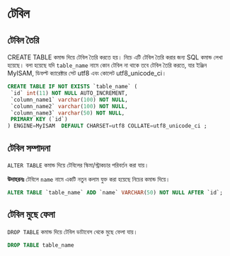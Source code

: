 # টেবিল
## টেবিল তৈরি

CREATE TABLE কমান্ড দিয়ে টেবিল তৈরি করতে হয়। নিচে এটি টেবিল তৈরি করার জন্য SQL কমান্ড লেখা হয়েছে।
  বলা হয়েছে যদি `table_name` নামে কোন টেবিল না থাকে তবে টেবিল তৈরি করতে, যার ইঞ্জিন MyISAM, ডিফল্ট ক্যারেক্টার সেট utf8 এবং কোলেট utf8_unicode_ci।
```sql
CREATE TABLE IF NOT EXISTS `table_name` (
 `id` int(11) NOT NULL AUTO_INCREMENT,
 `column_name1` varchar(100) NOT NULL,
 `column_name2` varchar(100) NOT NULL,
 `column_name3` varchar(50) NOT NULL,
 PRIMARY KEY (`id`)
) ENGINE=MyISAM  DEFAULT CHARSET=utf8 COLLATE=utf8_unicode_ci ;
```


## টেবিল সম্পাদনা

`ALTER TABLE` কমান্ড দিয়ে টেবিলের স্কিমা/স্ট্রাকচার পরিবর্তন করা যায়।

**উদাহরনঃ** টেবিলে `name` নামে একটি নতুন কলাম যুক্ত করা হয়েছে নিচের কমান্ড দিয়ে।
```sql
ALTER TABLE `table_name` ADD `name` VARCHAR(50) NOT NULL AFTER `id`;
```

## টেবিল মুছে ফেলা

`DROP TABLE` কমান্ড দিয়ে টেবিল ডাটাবেস থেকে মুছে ফেলা যায়।
```sql
DROP TABLE table_name
```
